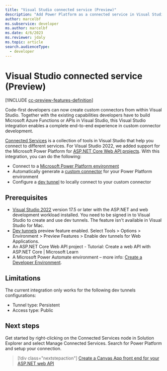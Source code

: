 ```yaml
---
title: "Visual Studio connected service (Preview)"
description: "Add Power Platform as a connected service in Visual Studio to create a Custom Connector."
author: marcelbf
ms.subservice: developer
ms.author: marcelbf
ms.date: 4/6/2023
ms.reviewer: jdaly
ms.topic: article
search.audienceType: 
  - developer
---
```

# Visual Studio connected service (Preview)

[!INCLUDE [cc-preview-features-definition](../includes/cc-preview-features-definition.md)]

Code-first developers can now create custom connectors from within Visual Studio. Together with the existing capabilities developers have to build Microsoft Azure Functions or APIs in Visual Studio, this Visual Studio integration enables a complete end-to-end experience in custom connector development.

[Connected Services](https://learn.microsoft.com/en-us/visualstudio/azure/overview-connected-services?view=vs-2022) is a collection of tools in Visual Studio that help you connect to different services. For Visual Studio 2022, we added support for the Microsoft Power Platform for [ASP.NET Core Web API projects](https://learn.microsoft.com/en-us/aspnet/core/tutorials/first-web-api?view=aspnetcore-7.0&tabs=visual-studio). With this integration, you can do the following:

- Connect to a [Microsoft Power Platform environment](https://learn.microsoft.com/en-us/power-platform/admin/create-environment)
- Automatically generate a [custom connector](https://learn.microsoft.com/en-us/connectors/custom-connectors/) for your Power Platform environment
- Configure a [dev tunnel](https://learn.microsoft.com/en-us/aspnet/core/test/dev-tunnels?view=aspnetcore-7.0) to locally connect to your custom connector

## Prerequisites

- [Visual Studio 2022](https://visualstudio.microsoft.com/vs/) version 17.5 or later with the ASP.NET and web development workload installed. You need to be signed in to Visual Studio to create and use dev tunnels. The feature isn't available in Visual Studio for Mac.
- [Dev tunnels](https://learn.microsoft.com/en-us/aspnet/core/test/dev-tunnels?view=aspnetcore-7.0) preview feature enabled. Select Tools > Options > Environment > Preview Features > Enable dev tunnels for Web Applications.
- An ASP.NET Core Web API project - Tutorial: Create a web API with ASP.NET Core | Microsoft Learn
- A Microsoft Power Automate environment – more info: [Create a Developer Environment](https://review.learn.microsoft.com/en-us/power-platform/developer/create-developer-environment).

## Limitations

The current integration only works for the following dev tunnels configurations:
- Tunnel type: Persistent
- Access type: Public

## Next steps

Get started by right-clicking on the Connected Services node in Solution Explorer and select Manage Connected Services. Search for Power Platform and setup your connection.

> [!div class="nextstepaction"]
> [Create a Canvas App front end for your ASP.NET web API](visual-studio-create-canvas-app.md)<br/>

